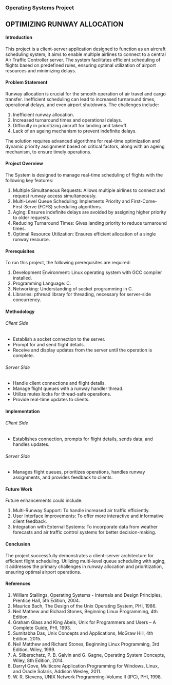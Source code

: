 ### Operating Systems Project

## OPTIMIZING RUNWAY ALLOCATION

#### Introduction
This project is a client-server application designed to function as an aircraft scheduling system, it aims to enable multiple airlines to connect to a central Air Traffic Controller server. The system facilitates efficient scheduling of flights based on predefined rules, ensuring optimal utilization of airport resources and minimizing delays.

#### Problem Statement
Runway allocation is crucial for the smooth operation of air travel and cargo transfer. Inefficient scheduling can lead to increased turnaround times, operational delays, and even airport shutdowns. The challenges include:
1. Inefficient runway allocation.
2. Increased turnaround times and operational delays.
3. Difficulty in prioritizing aircraft for landing and takeoff.
4. Lack of an ageing mechanism to prevent indefinite delays.

The solution requires advanced algorithms for real-time optimization and dynamic priority assignment based on critical factors, along with an ageing mechanism, to ensure timely operations.

#### Project Overview
The System is designed to manage real-time scheduling of flights with the following key features:
1. Multiple Simultaneous Requests: Allows multiple airlines to connect and request runway access simultaneously.
2. Multi-Level Queue Scheduling: Implements Priority and First-Come-First-Serve (FCFS) scheduling algorithms.
3. Aging: Ensures indefinite delays are avoided by assigning higher priority to older requests.
4. Reducing Turnaround Times: Gives landing priority to reduce turnaround times.
5. Optimal Resource Utilization: Ensures efficient allocation of a single runway resource.

#### Prerequisites
To run this project, the following prerequisites are required:
1. Development Environment: Linux operating system with GCC compiler installed.
2. Programming Language: C.
3. Networking: Understanding of socket programming in C.
4. Libraries: pthread library for threading, necessary for server-side concurrency.


 #### Methodology
 ###### Client Side
- Establish a socket connection to the server.
- Prompt for and send flight details.
- Receive and display updates from the server until the operation is complete.

###### Server Side
- Handle client connections and flight details.
- Manage flight queues with a runway handler thread.
- Utilize mutex locks for thread-safe operations.
- Provide real-time updates to clients.

 #### Implementation
 ###### Client Side
- Establishes connection, prompts for flight details, sends data, and handles updates.

 ###### Server Side
- Manages flight queues, prioritizes operations, handles runway assignments, and provides feedback to clients.

#### Future Work
Future enhancements could include:
1. Multi-Runway Support: To handle increased air traffic efficiently.
2. User Interface Improvements: To offer more interactive and informative client feedback.
3. Integration with External Systems: To incorporate data from weather forecasts and air traffic control systems for better decision-making.

#### Conclusion
The project successfully demonstrates a client-server architecture for efficient flight scheduling. Utilizing multi-level queue scheduling with aging, it addresses the primary challenges in runway allocation and prioritization, ensuring optimal airport operations.

#### References
1. William Stallings, Operating Systems - Internals and Design Principles, Prentice Hall, 5th Edition, 2004.
2. Maurice Bach, The Design of the Unix Operating System, PHI, 1986.
3. Neil Mathew and Richard Stones, Beginning Linux Programming, 4th Edition.
4. Graham Glass and King Abels, Unix for Programmers and Users – A Complete Guide, PHI, 1993.
5. Sumitabha Das, Unix Concepts and Applications, McGraw Hill, 4th Edition, 2015.
6. Neil Matthew and Richard Stones, Beginning Linux Programming, 3rd Edition, Wiley, 1999.
7. A. Silberschatz, P. B. Galvin and G. Gagne, Operating System Concepts, Wiley, 8th Edition, 2014.
8. Darryl Gove, Multicore Application Programming for Windows, Linux, and Oracle Solaris, Addison Wesley, 2011.
9. W. R. Stevens, UNIX Network Programming-Volume II (IPC), PHI, 1998.

